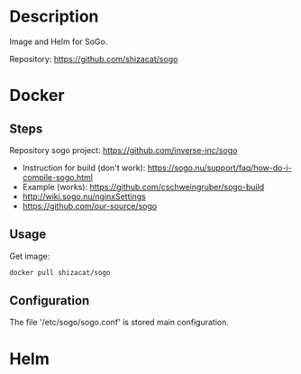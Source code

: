 # Description

Image and Helm for SoGo.

Repository: https://github.com/shizacat/sogo

# Docker

## Steps

Repository sogo project: https://github.com/inverse-inc/sogo

- Instruction for build (don't work): https://sogo.nu/support/faq/how-do-i-compile-sogo.html
- Example (works): https://github.com/cschweingruber/sogo-build
- http://wiki.sogo.nu/nginxSettings
- https://github.com/our-source/sogo


## Usage

Get image:

```bash
docker pull shizacat/sogo
```

## Configuration

The file '/etc/sogo/sogo.conf' is stored main configuration.

# Helm
